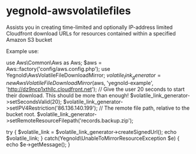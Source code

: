 yegnold-awsvolatilefiles
========================

Assists you in creating time-limited and optionally IP-address limited Cloudfront download URLs for resources contained within a specified Amazon S3 bucket

Example use:


use Aws\Common\Aws as Aws;
$aws = Aws::factory('config/aws.config.php');
use Yegnold\AwsVolatileFileDownloadMirror;
$volatile_link_generator = new AwsVolatileFileDownloadMirror($aws, 'yegnold-example', 'http://dz9ncp1xthllc.cloudfront.net');
// Give the user 20 seconds to start their download. This should be more than enough!
$volatile_link_generator->setSecondsValid(20);
$volatile_link_generator->setIPV4Restriction('86.136.140.199');
// The remote file path, relative to the bucket root.
$volatile_link_generator->setRemoteResourceFilepath('records.backup.zip');

try {
	$volatile_link = $volatile_link_generator->createSignedUrl();
	echo $volatile_link;
} catch(Yegnold\UnableToMirrorResourceException $e) {
	echo $e->getMessage();
}
